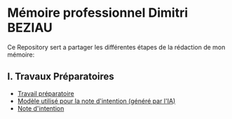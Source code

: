 # Mémoire professionnel Dimitri BEZIAU

Ce Repository sert a partager les différentes étapes de la rédaction de mon mémoire:

## I. Travaux Préparatoires

- [Travail préparatoire](./travail_preparatoire.md)
- [Modèle utilisé pour la note d'intention (généré par l'IA)](./note_d_intention_modele.md)
- [Note d'intention](./note_d_intention.md)